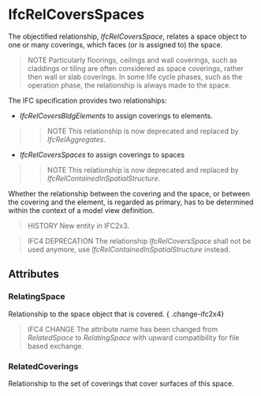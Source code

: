 # IfcRelCoversSpaces

The objectified relationship, _IfcRelCoversSpace_, relates a space object to one or many coverings, which faces (or is assigned to) the space.<!-- end of definition -->

> NOTE  Particularly floorings, ceilings and wall coverings, such as claddings or tiling are often considered as space coverings, rather then wall or slab coverings. In some life cycle phases, such as the operation phase, the relationship is always made to the space.

The IFC specification provides two relationships:

* _IfcRelCoversBldgElements_ to assign coverings to elements.
>> NOTE  This relationship is now deprecated and replaced by _IfcRelAggregates_.
* _IfcRelCoversSpaces_ to assign coverings to spaces
>> NOTE  This relationship is now deprecated and replaced by _IfcRelContainedInSpatialStructure_.

Whether the relationship between the covering and the space, or between the covering and the element, is regarded as primary, has to be determined within the context of a model view definition.

> HISTORY  New entity in IFC2x3.

> IFC4 DEPRECATION  The relationship _IfcRelCoversSpace_ shall not be used anymore, use _IfcRelContainedInSpatialStructure_ instead.

## Attributes

### RelatingSpace
Relationship to the space object that is covered.
{ .change-ifc2x4}
> IFC4 CHANGE  The attribute name has been changed from _RelatedSpace_ to _RelatingSpace_ with upward compatibility for file based exchange.

### RelatedCoverings
Relationship to the set of coverings that cover surfaces of this space.
